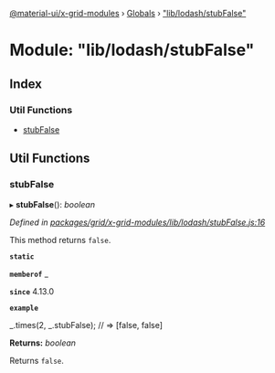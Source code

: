[@material-ui/x-grid-modules](../README.md) › [Globals](../globals.md) › ["lib/lodash/stubFalse"](_lib_lodash_stubfalse_.md)

# Module: "lib/lodash/stubFalse"

## Index

### Util Functions

* [stubFalse](_lib_lodash_stubfalse_.md#stubfalse)

## Util Functions

###  stubFalse

▸ **stubFalse**(): *boolean*

*Defined in [packages/grid/x-grid-modules/lib/lodash/stubFalse.js:16](https://github.com/mui-org/material-ui-x/blob/02342a6/packages/grid/x-grid-modules/lib/lodash/stubFalse.js#L16)*

This method returns `false`.

**`static`** 

**`memberof`** _

**`since`** 4.13.0

**`example`** 

_.times(2, _.stubFalse);
// => [false, false]

**Returns:** *boolean*

Returns `false`.
